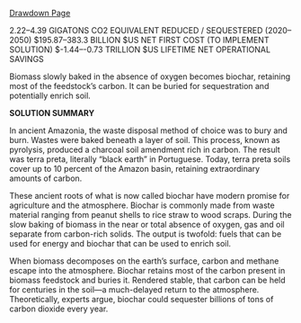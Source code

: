 [Drawdown Page](https://drawdown.org/solutions/biochar-production)

2.22–4.39
GIGATONS
CO2 EQUIVALENT
REDUCED / SEQUESTERED
(2020–2050)
$195.87–383.3
BILLION $US
NET FIRST COST
(TO IMPLEMENT SOLUTION)
$-1.44–-0.73
TRILLION $US
LIFETIME NET
OPERATIONAL SAVINGS

Biomass slowly baked in the absence of oxygen becomes biochar, retaining most of the feedstock’s carbon. It can be buried for sequestration and potentially enrich soil.

**SOLUTION SUMMARY**

In ancient Amazonia, the waste disposal method of choice was to bury and burn. Wastes were baked beneath a layer of soil. This process, known as pyrolysis, produced a charcoal soil amendment rich in carbon. The result was terra preta, literally “black earth” in Portuguese. Today, terra preta soils cover up to 10 percent of the Amazon basin, retaining extraordinary amounts of carbon.

These ancient roots of what is now called biochar have modern promise for agriculture and the atmosphere. Biochar is commonly made from waste material ranging from peanut shells to rice straw to wood scraps. During the slow baking of biomass in the near or total absence of oxygen, gas and oil separate from carbon-rich solids. The output is twofold: fuels that can be used for energy and biochar that can be used to enrich soil.

When biomass decomposes on the earth’s surface, carbon and methane escape into the atmosphere. Biochar retains most of the carbon present in biomass feedstock and buries it. Rendered stable, that carbon can be held for centuries in the soil—a much-delayed return to the atmosphere. Theoretically, experts argue, biochar could sequester billions of tons of carbon dioxide every year.
